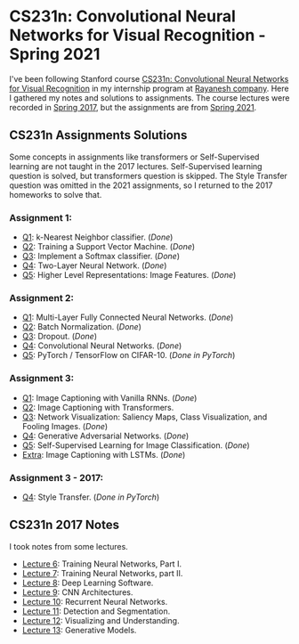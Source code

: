 # CS231n: Convolutional Neural Networks for Visual Recognition - Spring 2021
I've been following Stanford course [CS231n: Convolutional Neural Networks for Visual Recognition](http://cs231n.stanford.edu/) in my internship program at [Rayanesh company](http://rayaneshco.ir/). Here I gathered my notes and solutions to assignments. The course lectures were recorded in [Spring 2017](http://cs231n.stanford.edu/2017/), but the assignments are from [Spring 2021](http://cs231n.stanford.edu/2021/).

## CS231n Assignments Solutions
Some concepts in assignments like transformers or Self-Supervised learning are not taught in the 2017 lectures. Self-Supervised learning question is solved, but transformers question is skipped. The Style Transfer question was omitted in the 2021 assignments, so I returned to the 2017 homeworks to solve that.
### Assignment 1:
- [Q1](assignments/assignment1/knn.ipynb): k-Nearest Neighbor classifier. (_Done_)
- [Q2](assignments/assignment1/svm.ipynb): Training a Support Vector Machine. (_Done_)
- [Q3](assignments/assignment1/softmax.ipynb): Implement a Softmax classifier. (_Done_)
- [Q4](assignments/assignment1/two_layer_net.ipynb): Two-Layer Neural Network. (_Done_)
- [Q5](assignments/assignment1/features.ipynb): Higher Level Representations: Image Features. (_Done_)

### Assignment 2:
- [Q1](assignments/assignment2/FullyConnectedNets.ipynb): Multi-Layer Fully Connected Neural Networks. (_Done_)
- [Q2](assignments/assignment2/BatchNormalization.ipynb): Batch Normalization. (_Done_)
- [Q3](assignments/assignment2/Dropout.ipynb): Dropout. (_Done_)
- [Q4](assignments/assignment2/ConvolutionalNetworks.ipynb): Convolutional Neural Networks. (_Done_)
- [Q5](assignments/assignment2/PyTorch.ipynb): PyTorch / TensorFlow on CIFAR-10. (_Done in PyTorch_)

### Assignment 3:
- [Q1](assignments/assignment3/RNN_Captioning.ipynb): Image Captioning with Vanilla RNNs. (_Done_)
- [Q2](assignments/assignment3/Transformer_Captioning.ipynb): Image Captioning with Transformers.
- [Q3](assignments/assignment3/Network_Visualization.ipynb): Network Visualization: Saliency Maps, Class Visualization, and Fooling Images. (_Done_)
- [Q4](assignments/assignment3/Generative_Adversarial_Networks.ipynb): Generative Adversarial Networks. (_Done_)
- [Q5](assignments/assignment3/Self_Supervised_Learning.ipynb): Self-Supervised Learning for Image Classification. (_Done_)
- [Extra](assignments/assignment3/LSTM_Captioning.ipynb): Image Captioning with LSTMs. (_Done_)

### Assignment 3 - 2017:
- [Q4](assignments/assignment3_2017/StyleTransfer-PyTorch.ipynb): Style Transfer. (_Done in PyTorch_)

## CS231n 2017 Notes
I took notes from some lectures.
<!-- - [Lecture 6](notes/Lecture6.md): Training Neural Networks, Part I.
- [Lecture 7](notes/Lecture7.md): Training Neural Networks, part II.
- [Lecture 8](notes/Lecture8.md): Deep Learning Software.
- [Lecture 9](notes/Lecture9.md): CNN Architectures.
- [Lecture 10](notes/Lecture10.md): Recurrent Neural Networks.
- [Lecture 11](notes/Lecture11.md): Detection and Segmentation.
- [Lecture 12](notes/Lecture12.md): Visualizing and Understanding.
- [Lecture 13](notes/Lecture13.md): Generative Models. -->
- [Lecture 6](https://expensive-party-7a4.notion.site/Lecture-6-bf021569fee34d688365dd8d69457a95): Training Neural Networks, Part I.
- [Lecture 7](https://expensive-party-7a4.notion.site/Lecture-7-9254463abc544b4ca496271fd43fc304): Training Neural Networks, part II.
- [Lecture 8](https://expensive-party-7a4.notion.site/Lecture-8-5892d1482a4840fd9d32345ad9e9aa59): Deep Learning Software.
- [Lecture 9](https://expensive-party-7a4.notion.site/Lecture-9-a8ee87cd54a948fbaba3f35655893d85): CNN Architectures.
- [Lecture 10](https://expensive-party-7a4.notion.site/Lecture-10-313995a502b840c6beea12374a893f68): Recurrent Neural Networks.
- [Lecture 11](https://expensive-party-7a4.notion.site/Lecture-11-936760fbedd04cba8ca52db5d7f3bd35): Detection and Segmentation.
- [Lecture 12](https://expensive-party-7a4.notion.site/Lecture-12-9c3b45e36971487db6898233e4c28d90): Visualizing and Understanding.
- [Lecture 13](https://expensive-party-7a4.notion.site/Lecture-13-ac2835438f644eadb9b083fa20a12f68): Generative Models.


